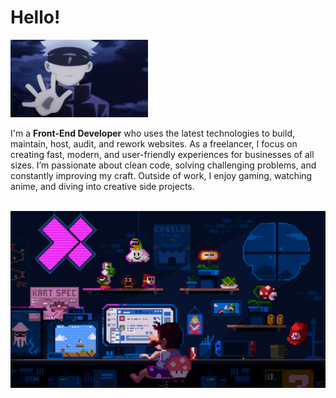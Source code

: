 <h1>Hello!</h1>

<img src="images/Gojo-Waiving.gif" alt=""
width="220"
/>

I'm a <b>Front-End Developer</b> who uses the latest technologies to build, maintain, host, audit, and rework websites. As a freelancer, I focus on creating fast, modern, and user-friendly experiences for businesses of all sizes. I’m passionate about clean code, solving challenging problems, and constantly improving my craft. Outside of work, I enjoy gaming, watching anime, and diving into creative side projects.

<br>

<img src="images/8-Bit-Mario-Coding.gif"/>

<!---
V-Carames/V-Carames is a ✨ special ✨ repository because its `README.md` (this file) appears on your GitHub profile.
You can click the Preview link to take a look at your changes.


- 👋 Hi, I’m @V-Carames
- 👀 I’m interested in ...
- 🌱 I’m currently learning ...
- 💞️ I’m looking to collaborate on ...
- 📫 How to reach me ...
- 😄 Pronouns: ...
- ⚡ Fun fact: ...
--->

